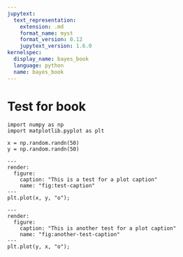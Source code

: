 ```yaml
---
jupytext:
  text_representation:
    extension: .md
    format_name: myst
    format_version: 0.12
    jupytext_version: 1.6.0
kernelspec:
  display_name: bayes_book
  language: python
  name: bayes_book
---
```


# Test for book

```{code-cell} ipython3
import numpy as np
import matplotlib.pyplot as plt
```

```{code-cell} ipython3
x = np.random.randn(50)
y = np.random.randn(50)
```

```{code-cell} ipython3
---
render:
  figure:
    caption: "This is a test for a plot caption"
    name: "fig:test-caption"
---
plt.plot(x, y, "o");
```

```{code-cell} ipython3
---
render:
  figure:
    caption: "This is another test for a plot caption"
    name: "fig:another-test-caption"
---
plt.plot(y, x, "o");
```
